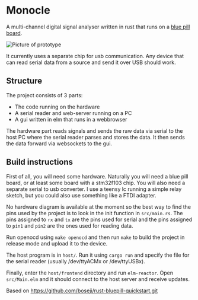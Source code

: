 # Monocle

A multi-channel digital signal analyser written in rust that runs on a [blue pill board](http://wiki.stm32duino.com/index.php?title=Blue_Pill).

![Picture of prototype](prototype.jpg "Current prototype")

It currently uses a separate chip for usb communication. Any device that can read serial
data from a source and send it over USB should work.


## Structure

The project consists of 3 parts:

- The code running on the hardware
- A serial reader and web-server running on a PC
- A gui written in elm that runs in a webbrowser

The hardware part reads signals and sends the raw data via serial to the
host PC where the serial reader parses and stores the data. It then sends
the data forward via websockets to the gui.


## Build instructions

First of all, you will need some hardware. Naturally you will need a blue pill board,
or at least some board with a stm32f103 chip. You will also need a separate serial
to usb converter. I use a teensy lc running a simple relay sketch, but you could also
use something like a FTDI adapter.

No hardware diagram is available at the moment so the best way to find the pins
used by the project is to look in the init function in `src/main.rs`. The pins
assigned to `rx` and `tx` are the pins used for serial and the pins assigned
to `pin1` and `pin2` are the ones used for reading data.

Run openocd using `make openocd` and then run `make` to build the project in release
mode and upload it to the device.

The host program is in `host/`. Run it using `cargo run` and specify the file
for the serial reader (usually /dev/ttyACMx or /dev/ttyUSBx).

Finally, enter the `host/frontend` directory and run `elm-reactor`. Open `src/Main.elm`
and it should connect to the host server and receive updates.


Based on https://github.com/boseji/rust-bluepill-quickstart.git
